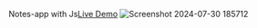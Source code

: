  Notes-app with Js[Live Demo]()
 ![Screenshot 2024-07-30 185712](https://github.com/user-attachments/assets/728b5bb9-f3c0-4047-b281-8698edd4ba79)
